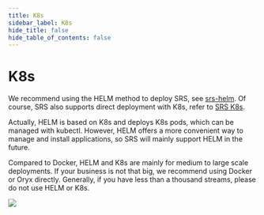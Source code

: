 ```yaml
---
title: K8s
sidebar_label: K8s
hide_title: false
hide_table_of_contents: false
---
```


# K8s

We recommend using the HELM method to deploy SRS, see [srs-helm](https://github.com/ossrs/srs-helm). Of course, 
SRS also supports direct deployment with K8s, refer to [SRS K8s](./k8s.md).

Actually, HELM is based on K8s and deploys K8s pods, which can be managed with kubectl. However, HELM offers a 
more convenient way to manage and install applications, so SRS will mainly support HELM in the future.

Compared to Docker, HELM and K8s are mainly for medium to large scale deployments. If your business is not that 
big, we recommend using Docker or Oryx directly. Generally, if you have less than a thousand streams, please 
do not use HELM or K8s.

![](https://ossrs.io/gif/v1/sls.gif?site=ossrs.io&path=/lts/doc/en/v6/getting-started-k8s)


